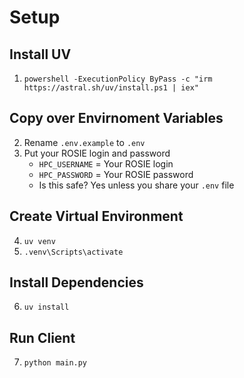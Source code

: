 # Setup

## Install UV

1. `powershell -ExecutionPolicy ByPass -c "irm https://astral.sh/uv/install.ps1 | iex"`

## Copy over Envirnoment Variables

2. Rename `.env.example` to `.env`
3. Put your ROSIE login and password
    - `HPC_USERNAME` = Your ROSIE login
    - `HPC_PASSWORD` = Your ROSIE password
    - Is this safe? Yes unless you share your `.env` file

## Create Virtual Environment

4. `uv venv`
5. `.venv\Scripts\activate`

## Install Dependencies

6. `uv install`

## Run Client

7. `python main.py`